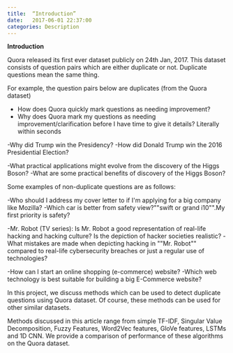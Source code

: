```yaml
---
title:  “Introduction”
date:   2017-06-01 22:37:00
categories: Description
---
```


**Introduction**


Quora released its first ever dataset publicly on 24th Jan, 2017. This dataset consists of question pairs which are either duplicate or not. Duplicate questions mean the same thing.

For example, the question pairs below are duplicates (from the Quora dataset)

- How does Quora quickly mark questions as needing improvement?
- Why does Quora mark my questions as needing improvement/clarification before I have time to give it details? Literally within seconds


-Why did Trump win the Presidency?
-How did Donald Trump win the 2016 Presidential Election?


-What practical applications might evolve from the discovery of the Higgs Boson?
-What are some practical benefits of discovery of the Higgs Boson?

Some examples of non-duplicate questions are as follows:

-Who should I address my cover letter to if I'm applying for a big company like Mozilla?
-Which car is better from safety view?""swift or grand i10"".My first priority is safety?


-Mr. Robot (TV series): Is Mr. Robot a good representation of real-life hacking and hacking culture? Is the depiction of hacker societies realistic?
-What mistakes are made when depicting hacking in ""Mr. Robot"" compared to real-life cybersecurity breaches or just a regular use of technologies?


-How can I start an online shopping (e-commerce) website?
-Which web technology is best suitable for building a big E-Commerce website?

In this project, we discuss methods which can be used to detect duplicate questions using Quora dataset. Of course, these methods can be used for other similar datasets.

Methods discussed in this article range from simple TF-IDF, Singular Value Decomposition, Fuzzy Features, Word2Vec features, GloVe features, LSTMs and 1D CNN. We provide a comparison of performance of these algorithms on the Quora dataset.
